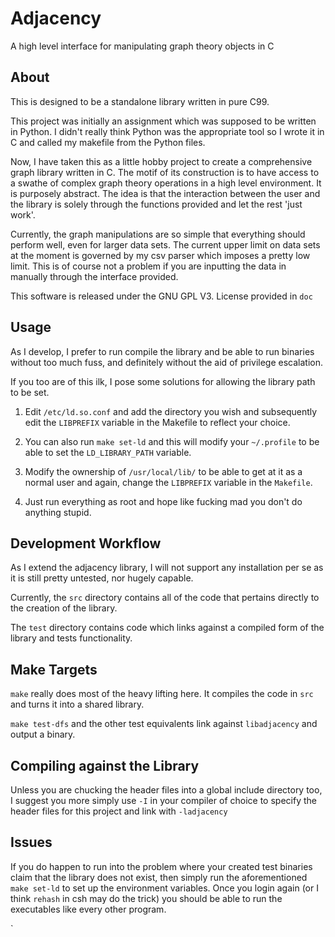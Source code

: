 # Adjacency

A high level interface for manipulating graph theory objects in C

## About

This is designed to be a standalone library written in pure C99.

This project was initially an assignment which was supposed to be written in 
Python. I didn't really think Python was the appropriate tool so I wrote it in
C and called my makefile from the Python files.

Now, I have taken this as a little hobby project to create a comprehensive 
graph library written in C. The motif of its construction is to have access to 
a swathe of complex graph theory operations in a high level environment. It 
is purposely abstract. The idea is that the interaction between the user and 
the library is solely through the functions provided and let the rest 
'just work'. 

Currently, the graph manipulations are so simple that everything should perform
well, even for larger data sets. The current upper limit on data sets at the 
moment is governed by my csv parser which imposes a pretty low limit. This is
of course not a problem if you are inputting the data in manually through the 
interface provided. 

This software is released under the GNU GPL V3. License provided in `doc`



## Usage

As I develop, I prefer to run compile the library and be able to run binaries
without too much fuss, and definitely without the aid of privilege escalation.

If you too are of this ilk, I pose some solutions for allowing the library path
to be set. 

1. Edit `/etc/ld.so.conf` and add the directory you wish and subsequently edit
the `LIBPREFIX` variable in the Makefile to reflect your choice.

2. You can also run `make set-ld` and this will modify your `~/.profile` to be
able to set the `LD_LIBRARY_PATH` variable.

3. Modify the ownership of `/usr/local/lib/` to be able to get at it as a 
normal user and again, change the `LIBPREFIX` variable in the `Makefile`.

4. Just run everything as root and hope like fucking mad you don't do anything
stupid.


## Development Workflow

As I extend the adjacency library, I will not support any installation per se
as it is still pretty untested, nor hugely capable.

Currently, the `src` directory contains all of the code that pertains directly
to the creation of the library. 

The `test` directory contains code which links
against a compiled form of the library and tests functionality.

## Make Targets
`make` really does most of the heavy lifting here. It compiles the code in 
`src` and turns it into a shared library. 

`make test-dfs` and the other test equivalents link against `libadjacency` and
output a binary.

## Compiling against the Library
Unless you are chucking the header files into a global include directory too,
I suggest you more simply use `-I` in your compiler of choice to specify the 
header files for this project and link with `-ladjacency`

## Issues

If you do happen to run into the problem where your created test binaries claim
that the library does not exist, then simply run the aforementioned 
`make set-ld` to set up the environment variables. Once you login again (or I 
think `rehash` in csh may do the trick) you should be able to run the 
executables like every other program.



`
